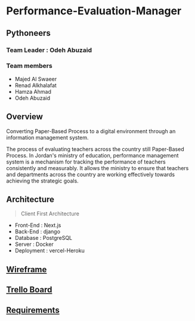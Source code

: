 # Performance-Evaluation-Manager

## Pythoneers

### Team Leader : Odeh Abuzaid

### Team members

- Majed Al Swaeer
- Renad Alkhalafat
- Hamza Ahmad
- Odeh Abuzaid

## Overview

Converting Paper-Based Process to a digital environment through an information management system.

The process of evaluating teachers across the country still Paper-Based Process. In Jordan's ministry of education,
performance management system is a mechanism for tracking the performance of teachers consistently and measurably.
It allows the ministry to ensure that teachers and departments across the country are working effectively towards achieving the strategic goals.

## Architecture

> Client First Architecture
  
- Front-End : Next.js
- Back-End : django
- Database : PostgreSQL
- Server : Docker
- Deployment : vercel-Heroku

## [Wireframe](./wireframe/Wireframes.md)

## [Trello Board](https://trello.com/b/U50WFqkZ/pem)

## [Requirements](requirements.md)
